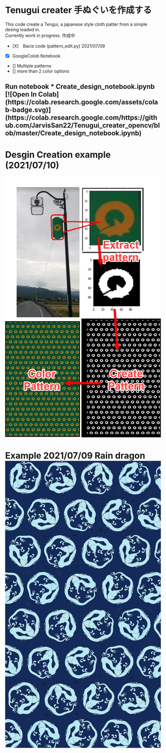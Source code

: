 # Tenugui creater 手ぬぐいを作成する
This code create a Tengui, a japanese style cloth patter from a simple desing loaded in.
<br>
Currently work in progress. 作成中
<br>

* [X]　Bacis code (pattern_edit.py) 2021/07/09
* [X]  GoogleColob Notebook
* []  Multiple patterns 
* []  more than 2 color options 

<h2> Run notebook 
* Create_design_notebook.ipynb [![Open In Colab](https://colab.research.google.com/assets/colab-badge.svg)](https://colab.research.google.com/https://github.com/JarvisSan22/Tenugui_creater_opencv/blob/master/Create_design_notebook.ipynb)

<h1>Desgin Creation example (2021/07/10) </h1>
<img src="process.png" width="600">
<h1> Example 2021/07/09 Rain dragon
<img src="/test_pic/Tenugui_raindragon.png" width="600">
